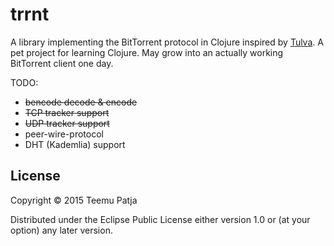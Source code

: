 # trrnt

A library implementing the BitTorrent protocol in Clojure inspired by [Tulva](https://github.com/jtakkala/tulva). A pet project for learning Clojure. May grow into an actually working BitTorrent client one day.

TODO:
* ~~bencode decode & encode~~
* ~~TCP tracker support~~
* ~~UDP tracker support~~
* peer-wire-protocol
* DHT (Kademlia) support


## License

Copyright © 2015 Teemu Patja

Distributed under the Eclipse Public License either version 1.0 or (at
your option) any later version.
